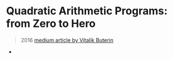 # Quadratic Arithmetic Programs: from Zero to Hero
> 2016 [medium article by Vitalik Buterin](https://medium.com/@VitalikButerin/quadratic-arithmetic-programs-from-zero-to-hero-f6d558cea649) 

- 
